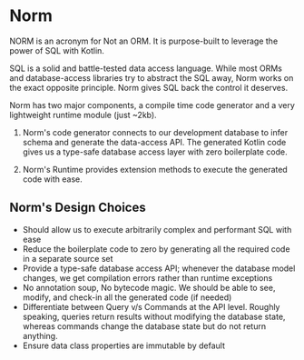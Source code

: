 # Norm

NORM is an acronym for Not an ORM. It is purpose-built to leverage the power of SQL with Kotlin. 

SQL is a solid and battle-tested data access language.  While most ORMs and database-access libraries try 
to abstract the SQL away, Norm works on the exact opposite principle. Norm gives SQL back the control it deserves. 

Norm has two major components, a compile time code generator and a very lightweight runtime module (just ~2kb). 

1. Norm's code generator connects to our development database to infer schema and generate the data-access API. 
The generated Kotlin code gives us a type-safe database access layer with zero boilerplate code. 

2. Norm's Runtime provides extension methods to execute the generated code with ease. 


## Norm's Design Choices

- Should allow us to execute arbitrarily complex and performant SQL with ease
- Reduce the boilerplate code to zero by generating all the required code in a separate source set
- Provide a type-safe database access API; whenever the database model changes, we get compilation errors rather than runtime exceptions
- No annotation soup, No bytecode magic. We should be able to see, modify, and check-in all the generated code (if needed)
- Differentiate between Query v/s Commands at the API level. Roughly speaking, queries return results without modifying the database state, whereas commands change the database state but do not return anything.
- Ensure data class properties are immutable by default
